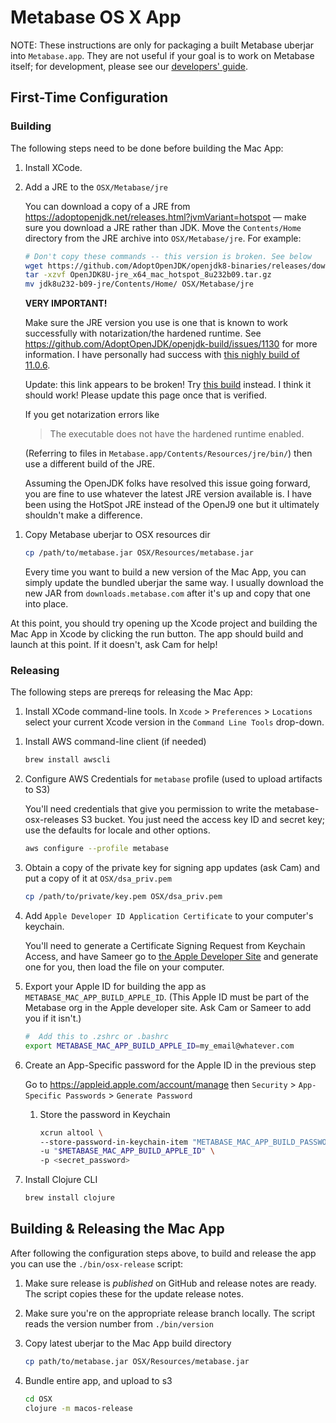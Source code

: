 # Metabase OS X App

NOTE: These instructions are only for packaging a built Metabase uberjar into `Metabase.app`. They are not useful if your goal is to work on Metabase itself; for development, please see
our [developers' guide](developers-guide.md).

## First-Time Configuration

### Building

The following steps need to be done before building the Mac App:

1.  Install XCode.

1.  Add a JRE to the `OSX/Metabase/jre`

    You can download a copy of a JRE from https://adoptopenjdk.net/releases.html?jvmVariant=hotspot — make sure you download a JRE rather than JDK. Move the `Contents/Home` directory from the JRE archive into `OSX/Metabase/jre`. For example:

    ```bash
    # Don't copy these commands -- this version is broken. See below
    wget https://github.com/AdoptOpenJDK/openjdk8-binaries/releases/download/jdk8u232-b09/OpenJDK8U-jre_x64_mac_hotspot_8u232b09.tar.gz
    tar -xzvf OpenJDK8U-jre_x64_mac_hotspot_8u232b09.tar.gz
    mv jdk8u232-b09-jre/Contents/Home/ OSX/Metabase/jre
    ```

    **VERY IMPORTANT!**

    Make sure the JRE version you use is one that is known to work successfully with notarization/the hardened
    runtime. See https://github.com/AdoptOpenJDK/openjdk-build/issues/1130 for more information. I have personally had
    success with [this nighly build of
    11.0.6](https://github.com/AdoptOpenJDK/openjdk11-binaries/releases/download/jdk11u-2020-02-05-17-25/OpenJDK11U-jre_x64_mac_hotspot_2020-02-05-17-25.tar.gz).

    Update: this link appears to be broken! Try [this build](https://github.com/AdoptOpenJDK/openjdk11-binaries/releases/download/jdk-11.0.8%2B10/OpenJDK11U-jdk_x64_mac_hotspot_11.0.8_10.tar.gz)
    instead. I think it should work! Please update this page once that is verified.

    If you get notarization errors like

    > The executable does not have the hardened runtime enabled.

    (Referring to files in `Metabase.app/Contents/Resources/jre/bin/`) then use a different build of the JRE.

    Assuming the OpenJDK folks have resolved this issue going forward, you are fine to use whatever the latest JRE version available is. I have been using the HotSpot JRE instead of the
    OpenJ9 one but it ultimately shouldn't make a difference.

1)  Copy Metabase uberjar to OSX resources dir

    ```bash
    cp /path/to/metabase.jar OSX/Resources/metabase.jar
    ```

    Every time you want to build a new version of the Mac App, you can simply update the bundled uberjar the same way. I usually download the new JAR from `downloads.metabase.com` after it's up and copy that one into place.

At this point, you should try opening up the Xcode project and building the Mac App in Xcode by clicking the run button. The app should build and launch at this point. If it doesn't, ask Cam for help!

### Releasing

The following steps are prereqs for releasing the Mac App:

1.  Install XCode command-line tools. In `Xcode` > `Preferences` > `Locations` select your current Xcode version in the `Command Line Tools` drop-down.

1)  Install AWS command-line client (if needed)

    ```bash
    brew install awscli
    ```

1)  Configure AWS Credentials for `metabase` profile (used to upload artifacts to S3)

    You'll need credentials that give you permission to write the metabase-osx-releases S3 bucket.
    You just need the access key ID and secret key; use the defaults for locale and other options.

    ```bash
    aws configure --profile metabase
    ```

1)  Obtain a copy of the private key for signing app updates (ask Cam) and put a copy of it at `OSX/dsa_priv.pem`

    ```bash
    cp /path/to/private/key.pem OSX/dsa_priv.pem
    ```

1)  Add `Apple Developer ID Application Certificate` to your computer's keychain.

    You'll need to generate a Certificate Signing Request from Keychain Access, and have Sameer go to [the Apple Developer Site](https://developer.apple.com/account/mac/certificate/) and generate one for you, then load the file on your computer.

1)  Export your Apple ID for building the app as `METABASE_MAC_APP_BUILD_APPLE_ID`. (This Apple ID must be part of the Metabase org in the Apple developer site. Ask Cam or Sameer to add you if it isn't.)

    ```bash
    #  Add this to .zshrc or .bashrc
    export METABASE_MAC_APP_BUILD_APPLE_ID=my_email@whatever.com
    ```

1)  Create an App-Specific password for the Apple ID in the previous step

    Go to https://appleid.apple.com/account/manage then `Security` > `App-Specific Passwords` > `Generate Password`

    1.  Store the password in Keychain

        ```bash
        xcrun altool \
        --store-password-in-keychain-item "METABASE_MAC_APP_BUILD_PASSWORD" \
        -u "$METABASE_MAC_APP_BUILD_APPLE_ID" \
        -p <secret_password>
        ```

1)  Install Clojure CLI

    ```bash
    brew install clojure
    ```


## Building & Releasing the Mac App

After following the configuration steps above, to build and release the app you can use the `./bin/osx-release` script:

1. Make sure release is *published* on GitHub and release notes are ready. The script copies these for the update release notes.

1. Make sure you're on the appropriate release branch locally. The script reads the version number from `./bin/version`

1. Copy latest uberjar to the Mac App build directory

   ```bash
   cp path/to/metabase.jar OSX/Resources/metabase.jar
   ```

1. Bundle entire app, and upload to s3

   ```bash
   cd OSX
   clojure -m macos-release
   ```
